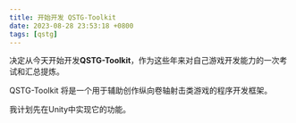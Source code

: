 ```yaml
---
title: 开始开发 QSTG-Toolkit
date: 2023-08-28 23:53:18 +0800
tags: [qstg]
---
```


决定从今天开始开发**QSTG-Toolkit**，作为这些年来对自己游戏开发能力的一次考试和汇总提炼。

QSTG-Toolkit 将是一个用于辅助创作纵向卷轴射击类游戏的程序开发框架。

我计划先在Unity中实现它的功能。
